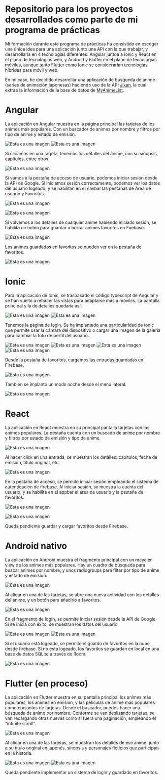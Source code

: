 # Repositorio para los proyectos desarrollados como parte de mi programa de prácticas

Mi formación durante este programa de prácticas ha consistido en escoger una única idea para una aplicación junto una API con la que trabajar, y desarrollarla en 4 tecnologías diferentes: Angular juntoa a Ionic y React en el plano de tecnologías web, y Android y Flutter en el plano de tecnologías móviles, aunque tanto Flutter como Ionic se considerarían tecnologias híbridas para móvil y web.

En mi caso, he decidido desarrollar una aplicación de búsqueda de anime (series de animación japonesas) haciendo uso de la API [Jikan](https://jikan.moe/), la cual extrae la información de la base de datos de [MyAnimeList](https://myanimelist.net/).

# Angular
La aplicación en Angular muestra en la página principal las tarjetas de los animes más populares. Con un buscador de animes por nombre y filtros por tipo de anime y estado de emisión.

![Esta es una imagen](/ImagenesDemo/Angular/Angular01.png) 
![Esta es una imagen](/ImagenesDemo/Angular/Angular01_02.png) 

Si clicamos en una tarjeta, tenemos los detalles del anime, con su sinopsis, capítulos. entre otros.

![Esta es una imagen](/ImagenesDemo/Angular/Angular02.png) 

Si vamos a la pestaña de acceso de usuario, podemos iniciar sesión desde la API de Google. Si iniciamos sesión correctamente, podemos ver los datos del usuario logeado, y se habilitan en el navbar las pestañas de Área de usuario y Favoritos.

![Esta es una imagen](/ImagenesDemo/Angular/Angular03.png) 

![Esta es una imagen](/ImagenesDemo/Angular/Angular04.png) 

Si volvemos a los detalles de cualquier anime habiendo iniciado sesión, se habilita un botón para guardar o borrar animes favoritos en Firebase.

![Esta es una imagen](/ImagenesDemo/Angular/Angular05.png) 

Los animes guardados en favoritos se pueden ver en la pestaña de favoritos.

![Esta es una imagen](/ImagenesDemo/Angular/Angular06.png) 

# Ionic
Para la aplicación de Ionic, se traspasado el código typescript de Angular y se han vuelto a rehacer las vistas para adaptarse más a móviles. La pantalla principal y la de detalles quedaría así:

![Esta es una imagen](/ImagenesDemo/Ionic/Ionic01.png) ![Esta es una imagen](/ImagenesDemo/Ionic/Ionic02.png) 

Tenemos la página de login. Se ha implantado una particularidad de ionic que permite usar la cámara del dispositivo o cargar una imagen de la galería para cambiar la foto de perfil del usuario.

![Esta es una imagen](/ImagenesDemo/Ionic/Ionic03.png) ![Esta es una imagen](/ImagenesDemo/Ionic/Ionic04.png) ![Esta es una imagen](/ImagenesDemo/Ionic/Ionic05.png) ![Esta es una imagen](/ImagenesDemo/Ionic/Ionic06.png) 

Desde la pestaña de favoritos, cargamos las entradas guardadas en Firebase.

![Esta es una imagen](/ImagenesDemo/Ionic/Ionic07.png) 

También se implantó un modo noche desde el menú lateral.

![Esta es una imagen](/ImagenesDemo/Ionic/Ionic08.png) 

# React
La aplicación en React muestra en su principal pantalla tarjetas con los animes populares. La pestaña cuenta con un buscado de anime por nombre y filtros por estado de emisión y tipo de anime.

![Esta es una imagen](/ImagenesDemo/React/React01.png) 

Al hacer click en una entrada, se muestran los detalles: capítulos, fecha de emisión, título original, etc.

![Esta es una imagen](/ImagenesDemo/React/React02.png) 

En la pestaña de acceso, se permite iniciar sesión empleando el sistema de autenticación de firebase. Al iniciar sesión, se muestra la cuenta del usuario, y se habilita en el appbar el área de usuario y la pestaña de favoritos.

![Esta es una imagen](/ImagenesDemo/React/React03.png) 

![Esta es una imagen](/ImagenesDemo/React/React04.png) 

Queda pendiente guardar y cargar favoritos desde Firebase.

# Android nativo
La aplicación en Android muestra el fragmento principal con un recycler view de los animes más populares. Hay un cuadro de búsqueda para buscar animes por nombre, y unos radiogroups para filtar por tipo de anime y estado de emision.

![Esta es una imagen](/ImagenesDemo/Android/Android01.png) 

Al clicar en una de las tarjetas, se abre una nueva actividad con los detalles del anime, y un botón para añadirlo a favoritos.

![Esta es una imagen](/ImagenesDemo/Android/Android02.png) 

En el fragmento de login, se permite iniciar sesión desde la API de Google. Si se inicia con éxito, se muestran los datos del usuario.

![Esta es una imagen](/ImagenesDemo/Android/Android03.png) ![Esta es una imagen](/ImagenesDemo/Android/Android04.png) 

Si el usuario está logeado, se permite el guardo de favoritos en la nube desde firebase. Si no está logeado, los favoritos se guardan en local en una base de datos SQLite a través de Room.

![Esta es una imagen](/ImagenesDemo/Android/Android05.png) 


# Flutter (en proceso)
La aplicación en Flutter muestra en su pantalla principal los animes más populares, los animes en emisión, y las películas de anime más populares como conjuntos de tarjetas. Desde el buscador, puedes hacer una búsqueda de anime por nombre. 
Conforme se van deslizando tarjetas, se van recargando otras nuevas como si fuera una paginación, empleando el "infinite scroll".

![Esta es una imagen](/ImagenesDemo/Flutter/Flutter00.png) 

Al clicar en una de las tarjetas, se muestran los detalles de ese anime, junto a su título original en japonés, sinopsis y personajes ficticios que participan en la historia.

 ![Esta es una imagen](/ImagenesDemo/Flutter/Flutter02.png) ![Esta es una imagen](/ImagenesDemo/Flutter/Flutter03.png)

Queda pendiente implementar un sistema de login y guardado en favoritos.


